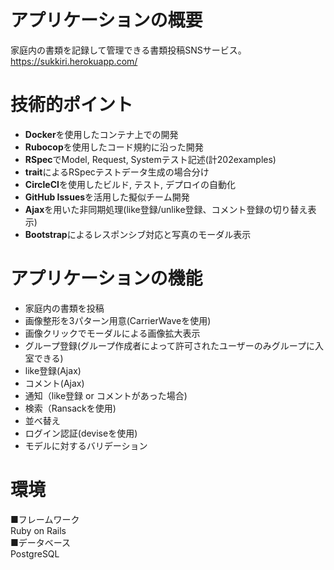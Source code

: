 # アプリケーションの概要
家庭内の書類を記録して管理できる書類投稿SNSサービス。<https://sukkiri.herokuapp.com/>

# 技術的ポイント
- **Docker**を使用したコンテナ上での開発
- **Rubocop**を使用したコード規約に沿った開発
- **RSpec**でModel, Request, Systemテスト記述(計202examples)
- **trait**によるRSpecテストデータ生成の場合分け
- **CircleCI**を使用したビルド, テスト, デプロイの自動化
- **GitHub Issues**を活用した擬似チーム開発
- **Ajax**を用いた非同期処理(like登録/unlike登録、コメント登録の切り替え表示)
- **Bootstrap**によるレスポンシブ対応と写真のモーダル表示

# アプリケーションの機能
- 家庭内の書類を投稿
- 画像整形を3パターン用意(CarrierWaveを使用)
- 画像クリックでモーダルによる画像拡大表示
- グループ登録(グループ作成者によって許可されたユーザーのみグループに入室できる)
- like登録(Ajax)
- コメント(Ajax)  
- 通知（like登録 or コメントがあった場合)
- 検索（Ransackを使用)
- 並べ替え
- ログイン認証(deviseを使用)
- モデルに対するバリデーション

# 環境
■フレームワーク  
 Ruby on Rails  
■データベース  
 PostgreSQL
